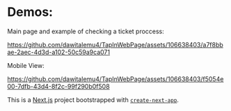 # Demos:

Main page and example of checking a ticket proccess:

https://github.com/dawitalemu4/TapInWebPage/assets/106638403/a7f8bbae-2aec-4d3d-a102-50c59a9ca071


Mobile View:

https://github.com/dawitalemu4/TapInWebPage/assets/106638403/f5054e00-7dfb-43d4-8f2c-99f290b0f508


This is a [Next.js](https://nextjs.org/) project bootstrapped with [`create-next-app`](https://github.com/vercel/next.js/tree/canary/packages/create-next-app).
